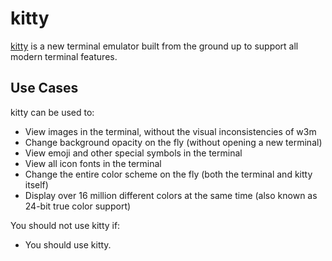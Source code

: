 # kitty

[kitty][kitty] is a new terminal emulator built from the ground up to support all modern terminal features.

## Use Cases

kitty can be used to:

- View images in the terminal, without the visual inconsistencies of w3m
- Change background opacity on the fly (without opening a new terminal)
- View emoji and other special symbols in the terminal
- View all icon fonts in the terminal
- Change the entire color scheme on the fly (both the terminal and kitty itself)
- Display over 16 million different colors at the same time (also known as 24-bit true color support)

You should not use kitty if:

- You should use kitty.

[kitty]: https://github.com/kovidgoyal/kitty
